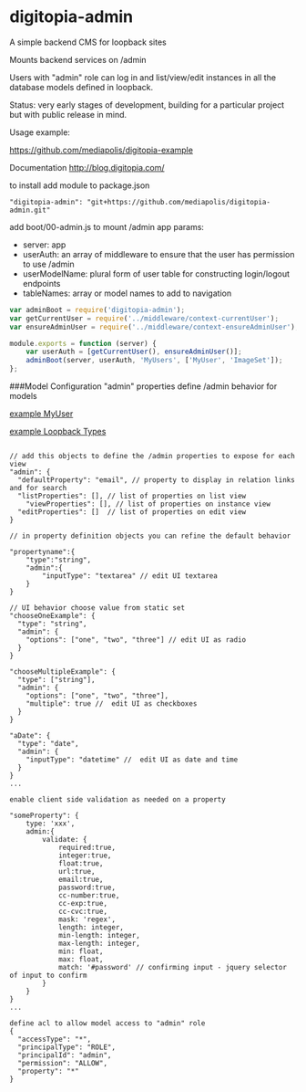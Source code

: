 # digitopia-admin

A simple backend CMS for loopback sites

Mounts backend services on /admin

Users with "admin" role can log in and list/view/edit instances in all the database models defined in loopback.

Status: very early stages of development, building for a particular project but with public release in mind.

Usage example:

https://github.com/mediapolis/digitopia-example

Documentation http://blog.digitopia.com/

to install add module to package.json

`"digitopia-admin": "git+https://github.com/mediapolis/digitopia-admin.git"`

add boot/00-admin.js to mount /admin app
params:
* server: app
* userAuth: an array of middleware to ensure that the user has permission to use /admin
* userModelName: plural form of user table for constructing login/logout endpoints
* tableNames: array or model names to add to navigation

```javascript
var adminBoot = require('digitopia-admin');
var getCurrentUser = require('../middleware/context-currentUser');
var ensureAdminUser = require('../middleware/context-ensureAdminUser');

module.exports = function (server) {
	var userAuth = [getCurrentUser(), ensureAdminUser()];
	adminBoot(server, userAuth, 'MyUsers', ['MyUser', 'ImageSet']);
};
```

###Model Configuration
"admin" properties define /admin behavior for models

[example MyUser](https://github.com/mediapolis/digitopia-example/blob/master/common/models/MyUser.json)

[example Loopback Types](https://github.com/mediapolis/digitopia-example/blob/master/common/models/type-test.json)

```

// add this objects to define the /admin properties to expose for each view
"admin": {
  "defaultProperty": "email", // property to display in relation links and for search
  "listProperties": [], // list of properties on list view
	"viewProperties": [], // list of properties on instance view
  "editProperties": []  // list of properties on edit view
}

// in property definition objects you can refine the default behavior

"propertyname":{
	"type":"string",
	"admin":{
		"inputType": "textarea" // edit UI textarea
	}
}

// UI behavior choose value from static set
"chooseOneExample": {
  "type": "string",
  "admin": {
    "options": ["one", "two", "three"] // edit UI as radio
  }
}

"chooseMultipleExample": {
  "type": ["string"],
  "admin": {
    "options": ["one", "two", "three"],
    "multiple": true //  edit UI as checkboxes
  }
}

"aDate": {
  "type": "date",
  "admin": {
    "inputType": "datetime" //  edit UI as date and time
  }
}
...

enable client side validation as needed on a property

"someProperty": {
	type: 'xxx',
	admin:{
		validate: {
			required:true,
			integer:true,
			float:true,
			url:true,
			email:true,
			password:true,
			cc-number:true,
			cc-exp:true,
			cc-cvc:true,
			mask: 'regex',
			length: integer,
			min-length: integer,
			max-length: integer,
			min: float,
			max: float,
			match: '#password' // confirming input - jquery selector of input to confirm
		}
	}
}
...

define acl to allow model access to "admin" role
{
  "accessType": "*",
  "principalType": "ROLE",
  "principalId": "admin",
  "permission": "ALLOW",
  "property": "*"
}
```
